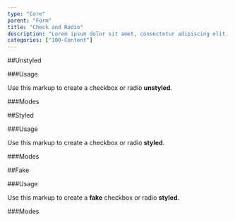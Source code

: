 ```yaml
---
type: "Core"
parent: "Form"
title: "Check and Radio"
description: "Lorem ipsum dolor sit amet, consectetur adipiscing elit. Nunc tempus laoreet leo sit amet iaculis."
categories: ["100-Content"]
---
```


##Unstyled

###Usage

Use this markup to create a checkbox or radio **unstyled**.

<script type="text/plain" class="language-markup">
  <div class="form-group">
    <input type="checkbox" id="checkbox-unstyled" class="unstyled">
    <label class="form-label" for="checkbox-unstyled">
      <!-- content -->
    </label>
  </div>

  <div class="form-group">
    <input type="radio" id="radio-unstyled" name="radio-unstyled" class="unstyled">
    <label class="form-label" for="radio-unstyled">
      <!-- content -->
    </label>
  </div>
</script>

###Modes

<demo>
  <demovanilla src="inline/core/form/check-radio-unstyled-block">
  </demovanilla>
  <demovanilla src="inline/core/form/check-radio-unstyled-inline">
  </demovanilla>
  <demovanilla src="inline/core/form/check-radio-unstyled-disabled">
  </demovanilla>
</demo>

##Styled

###Usage

Use this markup to create a checkbox or radio **styled**.

<script type="text/plain" class="language-markup">
  <div class="form-group">
    <input type="checkbox" id="checkbox-styled">
    <label class="form-label" for="checkbox-styled">
      <!-- content -->
    </label>
  </div>

  <div class="form-group">
    <input type="radio" id="radio-styled" name="radio-styled">
    <label class="form-label" for="radio-styled">
      <!-- content -->
    </label>
  </div>
</script>

###Modes

<demo>
  <demovanilla src="inline/core/form/check-radio-styled-block">
  </demovanilla>
  <demovanilla src="inline/core/form/check-radio-styled-inline">
  </demovanilla>
  <demovanilla src="inline/core/form/check-radio-styled-disabled">
  </demovanilla>
</demo>

##Fake

###Usage

Use this markup to create a **fake** checkbox or radio **styled**.

<script type="text/plain" class="language-markup">
  <div class="form-group">
    <div class="checkbox-styled">
      <!-- content -->
    </div>
  </div>

  <div class="form-group">
    <div class="radio-styled">
      <!-- content -->
    </div>
  </div>
</script>

###Modes

<demo>
  <demovanilla src="inline/core/form/check-radio-fake-block">
  </demovanilla>
  <demovanilla src="inline/core/form/check-radio-fake-inline">
  </demovanilla>
  <demovanilla src="inline/core/form/check-radio-fake-disabled">
  </demovanilla>
</demo>

